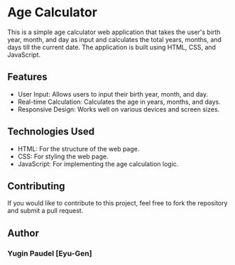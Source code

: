 # Age Calculator
This is a simple age calculator web application that takes the user's birth year, month, and day as input and calculates the total years, months, and days till the current date. The application is built using HTML, CSS, and JavaScript.

## Features
- User Input: Allows users to input their birth year, month, and day.
- Real-time Calculation: Calculates the age in years, months, and days.
- Responsive Design: Works well on various devices and screen sizes.

## Technologies Used
- HTML: For the structure of the web page.
- CSS: For styling the web page.
- JavaScript: For implementing the age calculation logic.

## Contributing
If you would like to contribute to this project, feel free to fork the repository and submit a pull request.

## Author
### Yugin Paudel [Eyu-Gen]
